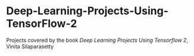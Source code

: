 # Deep-Learning-Projects-Using-TensorFlow-2
Projects covered by the book *Deep Learning Projects Using Tensorflow 2*, Vinita Silaparasetty
